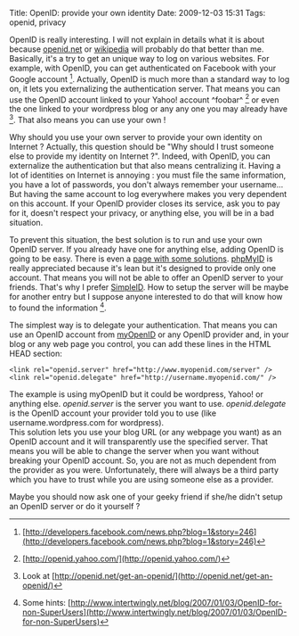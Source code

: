 Title: OpenID: provide your own identity
Date: 2009-12-03 15:31
Tags: openid, privacy

OpenID is really interesting. I will not explain in details what it is
about because [openid.net](http://openid.net/) or [wikipedia](http://en.wikipedia.org/wiki/OpenID) will probably do that
better than me. Basically, it's a try to get an unique way to log on
various websites. For example, with OpenID, you can get authenticated on
Facebook with your Google account [^1]. Actually, OpenID is much
more than a standard way to log on, it lets you externalizing the
authentication server. That means you can use the OpenID account linked
to your Yahoo! account ^foobar^ [^2] or even the one linked to your wordpress
blog or any any one you may already have [^3]. That also means you
can use your own !

Why should you use your own server to provide your own identity on
Internet ? Actually, this question should be "Why should I trust
someone else to provide my identity on Internet ?". Indeed, with
OpenID, you can externalize the authentication but that also means
centralizing it. Having a lot of identities on Internet is annoying :
you must file the same information, you have a lot of passwords, you
don't always remember your username... But having the same account to
log everywhere makes you very dependent on this account. If your OpenID
provider closes its service, ask you to pay for it, doesn't respect your
privacy, or anything else, you will be in a bad situation.

To prevent this situation, the best solution is to run and use your own
OpenID server. If you already have one for anything else, adding OpenID
is going to be easy. There is even a [page with some solutions](http://wiki.openid.net/Run-your-own-identity-server).
[phpMyID](http://siege.org/projects/phpMyID) is really appreciated because it's lean but it's designed to
provide only one account. That means you will not be able to offer an
OpenID server to your friends. That's why I prefer [SimpleID](http://simpleid.sourceforge.net/). How to
setup the server will be maybe for another entry but I suppose anyone
interested to do that will know how to found the information [^4].

The simplest way is to delegate your authentication. That means you can
use an OpenID account from [myOpenID](http://www.myopenid.com) or any OpenID provider and, in
your blog or any web page you control, you can add these lines in the
HTML HEAD section:

    <link rel="openid.server" href="http://www.myopenid.com/server" />
    <link rel="openid.delegate" href="http://username.myopenid.com/" />

The example is using myOpenID but it could be wordpress, Yahoo! or
anything else. *openid.server* is the server you want to use.
*openid.delegate* is the OpenID account your provider told you to use
(like username.wordpress.com for wordpress).  
This solution lets you use your blog URL (or any webpage you want) as an
OpenID account and it will transparently use the specified server. That
means you will be able to change the server when you want without
breaking your OpenID account. So, you are not as much dependent from the
provider as you were. Unfortunately, there will always be a third party
which you have to trust while you are using someone else as a provider.

Maybe you should now ask one of your geeky friend if she/he didn't setup
an OpenID server or do it yourself ?

[^1]: [http://developers.facebook.com/news.php?blog=1&story=246](http://developers.facebook.com/news.php?blog=1&story=246)
[^2]: [http://openid.yahoo.com/](http://openid.yahoo.com/)
[^3]: Look at [http://openid.net/get-an-openid/](http://openid.net/get-an-openid/)
[^4]: Some hints: [http://www.intertwingly.net/blog/2007/01/03/OpenID-for-non-SuperUsers](http://www.intertwingly.net/blog/2007/01/03/OpenID-for-non-SuperUsers)
